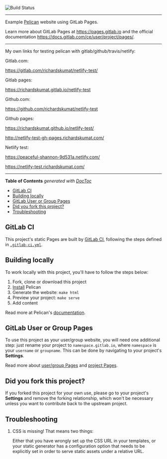 ![Build Status](https://gitlab.com/pages/pelican/badges/master/build.svg)

----

Example [Pelican] website using GitLab Pages.

Learn more about GitLab Pages at https://pages.gitlab.io and the official
documentation https://docs.gitlab.com/ce/user/project/pages/.

---

My own links for testing pelican with gitlab/github/travis/netlify:

Gitlab.com:

https://gitlab.com/richardskumat/netlify-test/

Gitlab pages:

https://richardskumat.gitlab.io/netlify-test

Github.com:

https://github.com/richardskumat/netlify-test

Github pages:

https://richardskumat.github.io/netlify-test/

http://netlify-test-gh-pages.richardskumat.com/

Netlify test:

https://peaceful-shannon-9d531a.netlify.com/

https://netlify-test.richardskumat.com/

---

<!-- START doctoc generated TOC please keep comment here to allow auto update -->
<!-- DON'T EDIT THIS SECTION, INSTEAD RE-RUN doctoc TO UPDATE -->
**Table of Contents**  *generated with [DocToc](https://github.com/thlorenz/doctoc)*

- [GitLab CI](#gitlab-ci)
- [Building locally](#building-locally)
- [GitLab User or Group Pages](#gitlab-user-or-group-pages)
- [Did you fork this project?](#did-you-fork-this-project)
- [Troubleshooting](#troubleshooting)

<!-- END doctoc generated TOC please keep comment here to allow auto update -->

## GitLab CI

This project's static Pages are built by [GitLab CI][ci], following the steps
defined in [`.gitlab-ci.yml`](.gitlab-ci.yml).

## Building locally

To work locally with this project, you'll have to follow the steps below:

1. Fork, clone or download this project
1. [Install][] Pelican
1. Generate the website: `make html`
1. Preview your project: `make serve`
1. Add content

Read more at Pelican's [documentation].

## GitLab User or Group Pages

To use this project as your user/group website, you will need one additional
step: just rename your project to `namespace.gitlab.io`, where `namespace` is
your `username` or `groupname`. This can be done by navigating to your
project's **Settings**.

Read more about [user/group Pages][userpages] and [project Pages][projpages].

## Did you fork this project?

If you forked this project for your own use, please go to your project's
**Settings** and remove the forking relationship, which won't be necessary
unless you want to contribute back to the upstream project.

## Troubleshooting

1. CSS is missing! That means two things:

    Either that you have wrongly set up the CSS URL in your templates, or
    your static generator has a configuration option that needs to be explicitly
    set in order to serve static assets under a relative URL.

[ci]: https://about.gitlab.com/gitlab-ci/
[pelican]: http://blog.getpelican.com/
[install]: http://docs.getpelican.com/en/3.6.3/install.html
[documentation]: http://docs.getpelican.com/
[userpages]: https://docs.gitlab.com/ce/user/project/pages/introduction.html#user-or-group-pages
[projpages]: https://docs.gitlab.com/ce/user/project/pages/introduction.html#project-pages
